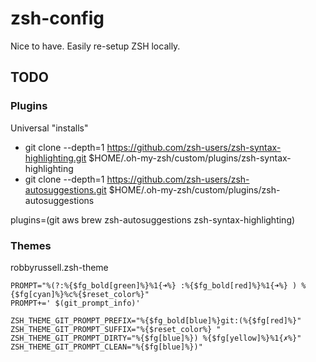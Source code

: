 # zsh-config
Nice to have. Easily re-setup ZSH locally.

## TODO

### Plugins
Universal "installs"

- git clone --depth=1 https://github.com/zsh-users/zsh-syntax-highlighting.git $HOME/.oh-my-zsh/custom/plugins/zsh-syntax-highlighting
- git clone --depth=1 https://github.com/zsh-users/zsh-autosuggestions.git $HOME/.oh-my-zsh/custom/plugins/zsh-autosuggestions
 
plugins=(git aws brew zsh-autosuggestions zsh-syntax-highlighting)

### Themes

robbyrussell.zsh-theme

```
PROMPT="%(?:%{$fg_bold[green]%}%1{➜%} :%{$fg_bold[red]%}%1{➜%} ) %{$fg[cyan]%}%c%{$reset_color%}"
PROMPT+=' $(git_prompt_info)'

ZSH_THEME_GIT_PROMPT_PREFIX="%{$fg_bold[blue]%}git:(%{$fg[red]%}"
ZSH_THEME_GIT_PROMPT_SUFFIX="%{$reset_color%} "
ZSH_THEME_GIT_PROMPT_DIRTY="%{$fg[blue]%}) %{$fg[yellow]%}%1{✗%}"
ZSH_THEME_GIT_PROMPT_CLEAN="%{$fg[blue]%})"
```



